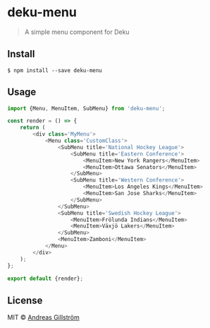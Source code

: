 # deku-menu

> A simple menu component for Deku


## Install

```
$ npm install --save deku-menu
```


## Usage

```js
import {Menu, MenuItem, SubMenu} from 'deku-menu';

const render = () => {
	return (
		<div class='MyMenu'>
			<Menu class='CustomClass'>
				<SubMenu title='National Hockey League'>
					<SubMenu title='Eastern Conference'>
						<MenuItem>New York Rangers</MenuItem>
						<MenuItem>Ottawa Senators</MenuItem>
					</SubMenu>
					<SubMenu title='Western Conference'>
						<MenuItem>Los Angeles Kings</MenuItem>
						<MenuItem>San Jose Sharks</MenuItem>
					</SubMenu>
				</SubMenu>
				<SubMenu title='Swedish Hockey League'>
					<MenuItem>Frölunda Indians</MenuItem>
					<MenuItem>Växjö Lakers</MenuItem>
				</SubMenu>
				<MenuItem>Zamboni</MenuItem>
			</Menu>
		</div>
	);
};

export default {render};
```


## License

MIT © [Andreas Gillström](http://github.com/gillstrom)
